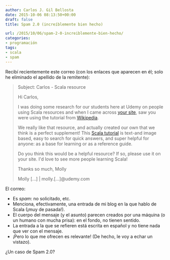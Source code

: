 ```yaml
---
author: Carlos J. Gil Bellosta
date: 2015-10-06 08:13:50+00:00
draft: false
title: Spam 2.0 (increíblemente bien hecho)

url: /2015/10/06/spam-2-0-increiblemente-bien-hecho/
categories:
- programación
tags:
- scala
- spam
---
```


Recibí recientemente este correo (con los enlaces que aparecen en él; solo he eliminado el apellido de la remitente):

>Subject: Carlos - Scala resource
>
>Hi Carlos,
>
>I was doing some research for our students here at Udemy on people using Scala resources and when I came across [your site](http://www.datanalytics.com/2014/06/12/hoy-he-echado-de-menos-scala/), saw you were using the tutorial from [Wikipedia](http://en.wikipedia.org/wiki/Scala_(programming_language)).
>
>We really like that resource, and actually created our own that we think is a perfect supplement! This [Scala tutorial](https://blog.udemy.com/scala-tutorial-getting-started-with-scala/) is text-and image based, easy to search for quick answers, and super helpful for anyone: as a base for learning or as a reference guide.
>
>Do you think this would be a helpful resource? If so, please use it on your site. I'd love to see more people learning Scala!
>
>Thanks so much,
>Molly
>
>Molly [...] | molly.[...]@udemy.com

El correo:

* Es _spam_: no solicitado, etc.
* Menciona, efectivamente, una entrada de mi blog en la que hablo de Scala (¡muy de pasada!).
* El cuerpo del mensaje (y el asunto) parecen creados por una máquina (o un humano con mucha prisa): en el fondo, no tienen sentido.
* La entrada a la que se refieren está escrita en español y no tiene nada que ver con el mensaje.
* ¡Pero lo que me ofrecen es relevante! (De hecho, le voy a echar un vistazo).

¿Un caso de Spam 2.0?
